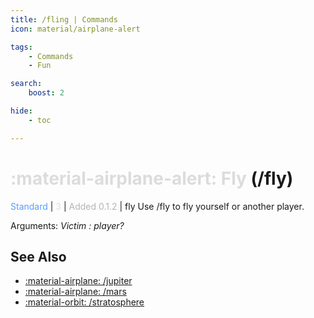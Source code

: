 ```yaml
---
title: /fling | Commands
icon: material/airplane-alert

tags:
    - Commands
    - Fun

search:
    boost: 2

hide:
    - toc

---
```

# <p style="color: rgb(220,220,220); display: inline;">:material-airplane-alert: Fly</p> (/fly)
<div style="display:inline;">
<p style="color: #579DFF; display: inline;">Standard</p> | <p style="color: rgb(220,220,220); display: inline;">3</p> | <p style="color: rgb(180,180,180); display: inline;"> Added 0.1.2</p> | fly
</div>
Use /fly to fly yourself or another player.

Arguments: _Victim : player?_

## See Also
* [:material-airplane: /jupiter](/Commands/specifics/jupter/)
* [:material-airplane: /mars](/Commands/specifics/mars/)
* [:material-orbit: /stratosphere](/Commands/specifics/stratosphere/)